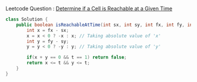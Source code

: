 Leetcode Question : [Determine if a Cell is Reachable at a Given Time](https://leetcode.com/problems/determine-if-a-cell-is-reachable-at-a-given-time/)

```java
class Solution {
    public boolean isReachableAtTime(int sx, int sy, int fx, int fy, int t) {
        int x = fx - sx;
        x = x < 0 ? -x : x; // Taking absolute value of 'x'
        int y = fy - sy;
        y = y < 0 ? -y : y; // Taking absolute value of 'y'

        if(x + y == 0 && t == 1) return false;       
        return x <= t && y <= t;
    }
}
```

